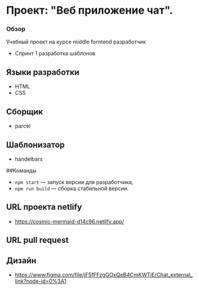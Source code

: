 # Проект: "Веб приложение чат".
### Обзор
Учебный проект на курсе middle forntend разработчик
* Спринт 1 разработка шаблонов

## Языки разработки
* HTML
* CSS

## Сборщик
* parcel

## Шаблонизатор 
* handelbars

##Команды

- `npm start` — запуск версии для разработчика,
- `npm run build` — сборка стабильной версии.

## URL проекта netlify
* https://cosmic-mermaid-d14c96.netlify.app/

## URL pull request

## Дизайн
* https://www.figma.com/file/jF5fFFzgGOxQeB4CmKWTiE/Chat_external_link?node-id=0%3A1
